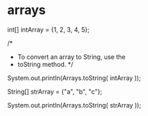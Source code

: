 # arrays
int[] intArray = {1, 2, 3, 4, 5};
 
/*
 * To convert an array to String, use the
 * toString method.
*/
 
System.out.println(Arrays.toString( intArray ));
 
String[] strArray = {"a", "b", "c"};
 
System.out.println(Arrays.toString( strArray ));
